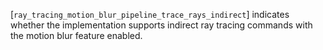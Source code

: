 [`ray_tracing_motion_blur_pipeline_trace_rays_indirect`] indicates whether
the implementation supports indirect ray tracing commands with the
motion blur feature enabled.